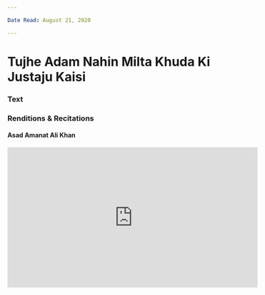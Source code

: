```yaml
---

Date Read: August 21, 2020

---
```


# Tujhe Adam Nahin Milta Khuda Ki Justaju Kaisi

### Text
### Renditions & Recitations

#### Asad Amanat Ali Khan

<iframe width="560" height="315" src="https://www.youtube.com/embed/9UYtbpgbUg0" title="YouTube video player" frameborder="0" allow="accelerometer; autoplay; clipboard-write; encrypted-media; gyroscope; picture-in-picture" allowfullscreen></iframe>

